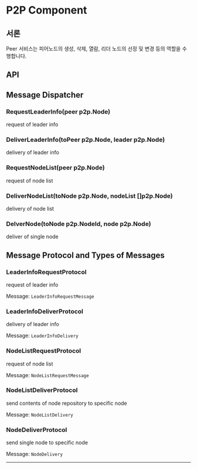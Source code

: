 # P2P Component
## 서론
Peer 서비스는 피어노드의 생성, 삭제, 열람, 리더 노드의 선정 및 변경 등의 역할을 수행합니다.

## API

## Message Dispatcher

### RequestLeaderInfo(peer p2p.Node)
request of leader info

### DeliverLeaderInfo(toPeer p2p.Node, leader p2p.Node)
delivery of leader info

### RequestNodeList(peer p2p.Node)
request of node list

### DeliverNodeList(toNode p2p.Node, nodeList []p2p.Node)
delivery of node list

### DelverNode(toNode p2p.NodeId, node p2p.Node)
deliver of single node

## Message Protocol and Types of Messages

### LeaderInfoRequestProtocol
request of leader info

Message: `LeaderInfoRequestMessage`

### LeaderInfoDeliverProtocol
delivery of leader info

Message: `LeaderInfoDelivery`

### NodeListRequestProtocol
request of node list

Message: `NodeListRequestMessage`

### NodeListDeliverProtocol
send contents of node repository to specific node

Message: `NodeListDelivery`

### NodeDeliverProtocol
send single node to specific node

Message: `NodeDelivery`










---

